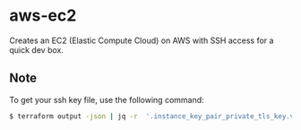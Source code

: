 # aws-ec2

Creates an EC2 (Elastic Compute Cloud) on AWS with SSH access for a quick dev box.

## Note

To get your ssh key file, use the following command:

``` bash
$ terraform output -json | jq -r  '.instance_key_pair_private_tls_key.value' > instance-key-pair.pem; chmod 400 instance-key-pair.pem
```
